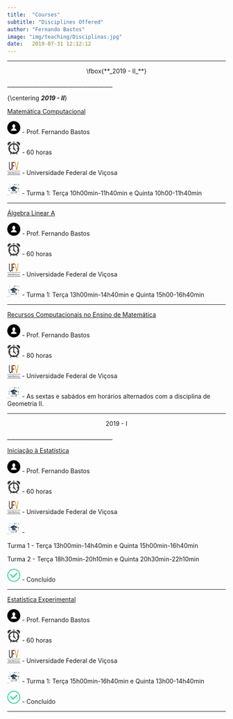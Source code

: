 ```yaml
---
title:  "Courses"
subtitle: "Disciplines Offered"
author: "Fernando Bastos"
image: "img/teaching/Disciplinas.jpg"
date:   2019-07-31 12:12:12
---
```


______________________________________
<p style="text-align: center;">
\fbox{**_2019 - II_**}
</p>
______________________________________

{\centering **_2019 - II_**}

[Matemática Computacional]

<img src="img//icons//aluno.svg" width="30" height="30" /> - Prof. Fernando Bastos

<img src="img//icons//relogio.png" width="30" height="30" /> - 60 horas

<img src="img//icons//UFV.jpg" width="30" height="30" /> - Universidade Federal de Viçosa  

<img src="img//icons//cursos.jpg" width="30" height="30" /> - Turma 1: Terça 10h00min-11h40min e Quinta 10h00-11h40min

______________________________________

[Álgebra Linear A]

<img src="img//icons//aluno.svg" width="30" height="30" /> - Prof. Fernando Bastos

<img src="img//icons//relogio.png" width="30" height="30" /> - 60 horas

<img src="img//icons//UFV.jpg" width="30" height="30" /> - Universidade Federal de Viçosa  

<img src="img//icons//cursos.jpg" width="30" height="30" /> - Turma 1: Terça 13h00min-14h40min e Quinta 15h00-16h40min

______________________________________


[Recursos Computacionais no Ensino de Matemática]

<img src="img//icons//aluno.svg" width="30" height="30" /> - Prof. Fernando Bastos

<img src="img//icons//relogio.png" width="30" height="30" /> - 80 horas

<img src="img//icons//UFV.jpg" width="30" height="30" /> - Universidade Federal de Viçosa  

<img src="img//icons//cursos.jpg" width="30" height="30" /> - As sextas e sabádos em horários alternados com a disciplina de Geometria II.

______________________________________


<p style="text-align: center;">
2019 - I
</p>
______________________________________

[Iniciação à Estatística]

<img src="img//icons//aluno.svg" width="30" height="30" /> - Prof. Fernando Bastos

<img src="img//icons//relogio.png" width="30" height="30" /> - 60 horas

<img src="img//icons//UFV.jpg" width="30" height="30" /> - Universidade Federal de Viçosa  

<img src="img//icons//cursos.jpg" width="30" height="30" /> - 

Turma 1 - Terça 13h00min-14h40min e Quinta 15h00min-16h40min

Turma 2 - Terça 18h30min-20h10min e Quinta 20h30min-22h10min

<img src="img//icons//finish.png" width="30" height="30" /> - Concluído

__________________________________

[Estatística Experimental]

<img src="img//icons//aluno.svg" width="30" height="30" /> - Prof. Fernando Bastos

<img src="img//icons//relogio.png" width="30" height="30" /> - 60 horas

<img src="img//icons//UFV.jpg" width="30" height="30" /> - Universidade Federal de Viçosa  

<img src="img//icons//cursos.jpg" width="30" height="30" /> - Turma 1: Terça 15h00min-16h40min e Quinta 13h00-14h40min

<img src="img//icons//finish.png" width="30" height="30" /> - Concluído

__________________________________________________________________

[Iniciação à Estatística]: http://maf105.github.io
[Estatística Experimental]: http://maf261.github.io
[Matemática Computacional]: http://maf172.github.io
[Álgebra Linear A]: http://maf335.github.io
[Recursos Computacionais no Ensino de Matemática]: http://maf172.github.io

